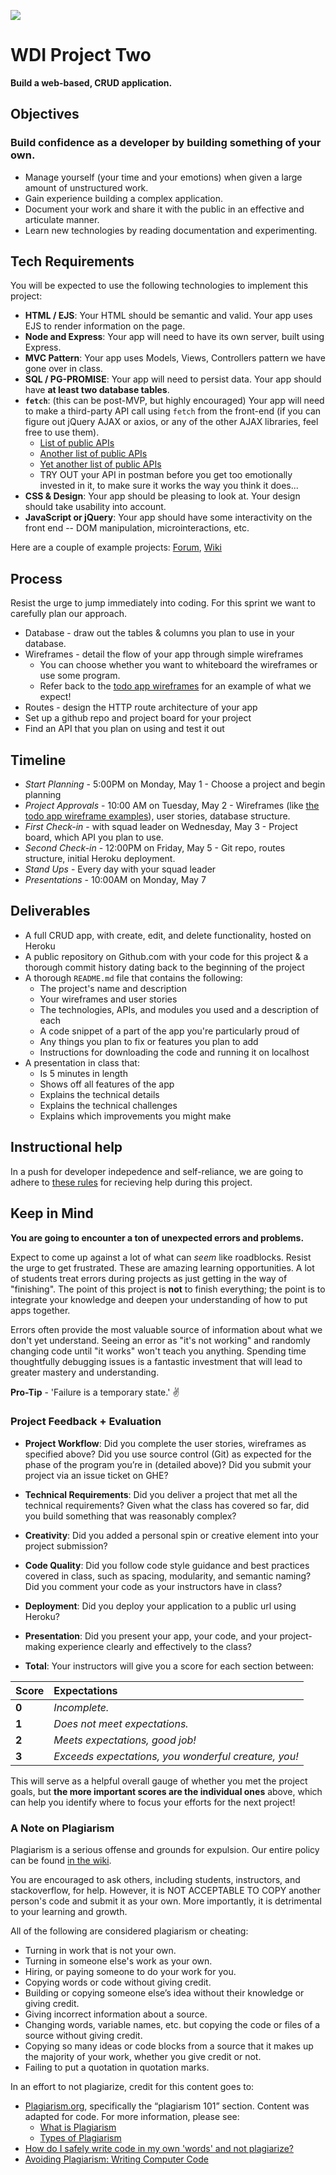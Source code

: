 ![](https://ga-dash.s3.amazonaws.com/production/assets/logo-9f88ae6c9c3871690e33280fcf557f33.png)

# WDI Project Two

**Build a web-based, CRUD application.**

## Objectives

### Build confidence as a developer by building something of your own.

-  Manage yourself (your time and your emotions) when given a large amount of 
unstructured work.
-  Gain experience building a complex application.
-  Document your work and share it with the public in an effective and articulate 
manner.
-  Learn new technologies by reading documentation and experimenting.

## Tech Requirements

You will be expected to use the following technologies to implement this project:

- **HTML / EJS**: Your HTML should be semantic and valid. Your app uses EJS to render information on the page.
- **Node and Express**: Your app will need to have its own server, built using Express.
- **MVC Pattern**: Your app uses Models, Views, Controllers pattern we have gone over in class.
- **SQL / PG-PROMISE**: Your app will need to persist data. Your app should have **at least two database tables**.
- **`fetch`**: (this can be post-MVP, but highly encouraged) Your app will need to make a third-party API call using `fetch` from the front-end (if you can figure out jQuery AJAX or axios, or any of the other AJAX libraries, feel free to use them).
    - [List of public APIs](https://github.com/toddmotto/public-apis)
    - [Another list of public APIs](https://github.com/abhishekbanthia/Public-APIs)
    - [Yet another list of public APIs](https://github.com/alexpanov/public-apis)
    - TRY OUT your API in postman before you get too emotionally invested in it, to make sure it works the way you think it does...
- **CSS & Design**: Your app should be pleasing to look at. Your design should take usability into account.
- **JavaScript or jQuery**: Your app should have some interactivity on the front end -- DOM manipulation, microinteractions, etc.

Here are a couple of example projects: [Forum](forum.md), [Wiki](wiki.md)

## Process

Resist the urge to jump immediately into coding.  For this sprint we want to 
carefully plan our approach.

- Database - draw out the tables & columns you plan to use in your database.
- Wireframes - detail the flow of your app through simple wireframes
  * You can choose whether you want to whiteboard the wireframes or use some program.
  * Refer back to the [todo app wireframes](https://git.generalassemb.ly/nyc-wdi-ada/HW_U02_D10_TODO_APP-/blob/master/wireframes.md) for an example of what we expect!
- Routes - design the HTTP route architecture of your app
- Set up a github repo and project board for your project
- Find an API that you plan on using and test it out

## Timeline

* *Start Planning* - 5:00PM on Monday, May 1 - Choose a project and begin planning
* *Project Approvals* - 10:00 AM on Tuesday, May 2 - Wireframes (like [the todo app wireframe examples](https://git.generalassemb.ly/nyc-wdi-ada/HW_U02_D10_TODO_APP-/blob/master/wireframes.md)), user stories, database structure.
* *First Check-in* - with squad leader on Wednesday, May 3 - Project board, which API you plan to use.
* *Second Check-in* - 12:00PM on Friday, May 5 - Git repo, routes structure, initial Heroku deployment.
* *Stand Ups* - Every day with your squad leader
* *Presentations* - 10:00AM on Monday, May 7

## Deliverables

- A full CRUD app, with create, edit, and delete functionality, hosted on Heroku
- A public repository on Github.com with your code for this project & a thorough commit history dating back to the beginning of the project
- A thorough `README.md` file that contains the following:
    - The project's name and description
    - Your wireframes and user stories
    - The technologies, APIs, and modules you used and a description of each
    - A code snippet of a part of the app you're particularly proud of
    - Any things you plan to fix or features you plan to add
    - Instructions for downloading the code and running it on localhost
- A presentation in class that:
    - Is 5 minutes in length
    - Shows off all features of the app
    - Explains the technical details
    - Explains the technical challenges
    - Explains which improvements you might make


## Instructional help
In a push for developer indepedence and self-reliance, we are going to adhere to
[these rules](https://git.generalassemb.ly/gist/bobbyking/3b7e8d65205a6a0580559cd304e1ce84) 
for recieving help during this project.

## Keep in Mind

**You are going to encounter a ton of unexpected errors and problems.**

Expect to come up against a lot of what can *seem* like roadblocks. Resist the urge to get frustrated. These are amazing learning opportunities. A lot of students treat errors during projects as just getting in the way of "finishing". The point of this project is **not** to finish everything; the point is to integrate your knowledge and deepen your understanding of how to put apps together.

Errors often provide the most valuable source of information about what we don't yet understand. Seeing an error as "it's not working" and randomly changing code until "it works" won't teach you anything. Spending time thoughtfully debugging issues is a fantastic investment that will lead to greater mastery and understanding.

**Pro-Tip** - 'Failure is a temporary state.' :v:

### Project Feedback + Evaluation

* __Project Workflow__: Did you complete the user stories, wireframes as specified above? Did you use source control (Git) as expected for the phase of the program you’re in (detailed above)? Did you submit your project via an issue ticket on GHE?

* __Technical Requirements__: Did you deliver a project that met all the technical requirements? Given what the class has covered so far, did you build something that was reasonably complex?

* __Creativity__: Did you added a personal spin or creative element into your project submission?

* __Code Quality__: Did you follow code style guidance and best practices covered in class, such as spacing, modularity, and semantic naming? Did you comment your code as your instructors have in class?

* __Deployment__: Did you deploy your application to a public url using Heroku?

* __Presentation__: Did you present your app, your code, and your project-making experience clearly and effectively to the class?

* __Total__: Your instructors will give you a score for each section between:

| Score          | Expectations   |
| :------------- | :------------- |
| **0**          | _Incomplete._  |
| **1**          | _Does not meet expectations._ |
| **2**          | _Meets expectations, good job!_ |
| **3**          | _Exceeds expectations, you wonderful creature, you!_ |

This will serve as a helpful overall gauge of whether you met the project goals, but __the more important scores are the individual ones__ above, which can help you identify where to focus your efforts for the next project!

### A Note on Plagiarism

Plagiarism is a serious offense and grounds for expulsion. Our entire policy can be found [in the wiki](https://github.com/ga-students/wdi-nyc-purple-rain-students/wiki/General-Assembly-Plagiarism-Policy).

You are encouraged to ask others, including students, instructors, and stackoverflow, for help. However, it is NOT ACCEPTABLE TO COPY another person's code and submit it as your own. More importantly, it is detrimental to your learning and growth.

All of the following are considered plagiarism or cheating:
* Turning in work that is not your own.
* Turning in someone else's work as your own.
* Hiring, or paying someone to do your work for you.
* Copying words or code without giving credit.
* Building or copying someone else’s idea without their knowledge or giving credit.
* Giving incorrect information about a source.
* Changing words, variable names, etc. but copying the code or files of a source without giving credit.
* Copying so many ideas or code blocks from a source that it makes up the majority of your work, whether you give credit or not.
* Failing to put a quotation in quotation marks.

In an effort to not plagiarize, credit for this content goes to:
* [Plagiarism.org](http://plagiarism.org/), specifically the “plagiarism 101” section.  Content was adapted for code.  For more information, please see:
  * [What is Plagiarism](http://www.plagiarism.org/plagiarism-101/what-is-plagiarism)
  * [Types of Plagiarism](http://www.plagiarism.org/plagiarism-101/types-of-plagiarism)
* [How do I safely write code in my own 'words' and not plagiarize?](http://programmers.stackexchange.com/questions/80167/how-do-i-safely-write-code-in-my-own-words-and-not-plagiarize)
* [Avoiding Plagiarism:  Writing Computer Code](http://www.upenn.edu/academicintegrity/ai_computercode.html)

<!-- Links -->

[forum]: forum.md
[wiki]: wiki.md
[erd]: http://en.wikipedia.org/wiki/Entity%E2%80%93relationship_model
